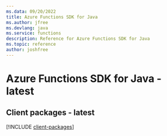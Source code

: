 ```yaml
---
ms.data: 09/20/2022
title: Azure Functions SDK for Java
ms.author: jfree
ms.devlang: java
ms.service: functions
description: Reference for Azure Functions SDK for Java
ms.topic: reference
author: joshfree
---
```

# Azure Functions SDK for Java - latest

## Client packages - latest
[!INCLUDE [client-packages](functions-client-index.md)]